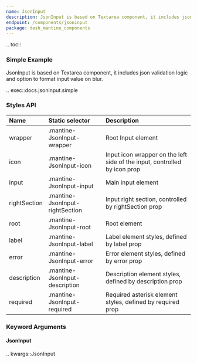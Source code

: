 ```yaml
---
name: JsonInput
description: JsonInput is based on Textarea component, it includes json validation logic and option to format input value on blur.
endpoint: /components/jsoninput
package: dash_mantine_components
---
```


.. toc::

### Simple Example

JsonInput is based on Textarea component, it includes json validation logic and option to format input value on blur.

.. exec::docs.jsoninput.simple

### Styles API

| Name         | Static selector                 | Description                                                               |
|:-------------|:--------------------------------|:--------------------------------------------------------------------------|
| wrapper      | .mantine-JsonInput-wrapper      | Root Input element                                                        |
| icon         | .mantine-JsonInput-icon         | Input icon wrapper on the left side of the input, controlled by icon prop |
| input        | .mantine-JsonInput-input        | Main input element                                                        |
| rightSection | .mantine-JsonInput-rightSection | Input right section, controlled by rightSection prop                      |
| root         | .mantine-JsonInput-root         | Root element                                                              |
| label        | .mantine-JsonInput-label        | Label element styles, defined by label prop                               |
| error        | .mantine-JsonInput-error        | Error element styles, defined by error prop                               |
| description  | .mantine-JsonInput-description  | Description element styles, defined by description prop                   |
| required     | .mantine-JsonInput-required     | Required asterisk element styles, defined by required prop                |

### Keyword Arguments

#### JsonInput

.. kwargs::JsonInput
